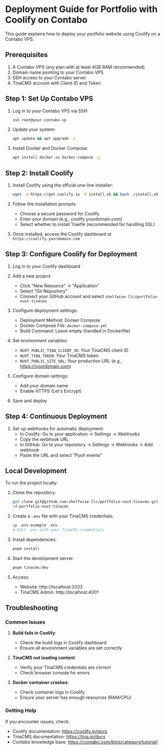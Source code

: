 # Deployment Guide for Portfolio with Coolify on Contabo

This guide explains how to deploy your portfolio website using Coolify on a Contabo VPS.

## Prerequisites

1. A Contabo VPS (any plan with at least 4GB RAM recommended)
2. Domain name pointing to your Contabo VPS
3. SSH access to your Contabo server
4. TinaCMS account with Client ID and Token

## Step 1: Set Up Contabo VPS

1. Log in to your Contabo VPS via SSH:
   ```bash
   ssh root@your-contabo-ip
   ```

2. Update your system:
   ```bash
   apt update && apt upgrade -y
   ```

3. Install Docker and Docker Compose:
   ```bash
   apt install docker.io docker-compose -y
   ```

## Step 2: Install Coolify

1. Install Coolify using the official one-line installer:
   ```bash
   wget -q https://get.coolify.io -O install.sh && bash ./install.sh
   ```

2. Follow the installation prompts:
   - Choose a secure password for Coolify
   - Enter your domain (e.g., coolify.yourdomain.com)
   - Select whether to install Traefik (recommended for handling SSL)

3. Once installed, access the Coolify dashboard at `https://coolify.yourdomain.com`

## Step 3: Configure Coolify for Deployment

1. Log in to your Coolify dashboard
2. Add a new project:
   - Click "New Resource" → "Application"
   - Select "Git Repository"
   - Connect your GitHub account and select `shelfwise-llc/portfolio-nuxt-tinacms`

3. Configure deployment settings:
   - Deployment Method: Docker Compose
   - Docker Compose File: `docker-compose.yml`
   - Build Command: Leave empty (handled in Dockerfile)

4. Set environment variables:
   - `NUXT_PUBLIC_TINA_CLIENT_ID`: Your TinaCMS client ID
   - `NUXT_TINA_TOKEN`: Your TinaCMS token
   - `NUXT_PUBLIC_SITE_URL`: Your production URL (e.g., https://yourdomain.com)

5. Configure domain settings:
   - Add your domain name
   - Enable HTTPS (Let's Encrypt)

6. Save and deploy

## Step 4: Continuous Deployment

1. Set up webhooks for automatic deployment:
   - In Coolify: Go to your application → Settings → Webhooks
   - Copy the webhook URL
   - In GitHub: Go to your repository → Settings → Webhooks → Add webhook
   - Paste the URL and select "Push events"

## Local Development

To run the project locally:

1. Clone the repository:
   ```bash
   git clone git@github.com:shelfwise-llc/portfolio-nuxt-tinacms.git
   cd portfolio-nuxt-tinacms
   ```

2. Create a `.env` file with your TinaCMS credentials:
   ```bash
   cp .env.example .env
   # Edit .env with your TinaCMS credentials
   ```

3. Install dependencies:
   ```bash
   pnpm install
   ```

4. Start the development server:
   ```bash
   pnpm tinacms:dev
   ```

5. Access:
   - Website: http://localhost:3333
   - TinaCMS Admin: http://localhost:4001

## Troubleshooting

### Common Issues

1. **Build fails in Coolify**:
   - Check the build logs in Coolify dashboard
   - Ensure all environment variables are set correctly

2. **TinaCMS not loading content**:
   - Verify your TinaCMS credentials are correct
   - Check browser console for errors

3. **Docker container crashes**:
   - Check container logs in Coolify
   - Ensure your server has enough resources (RAM/CPU)

### Getting Help

If you encounter issues, check:
- Coolify documentation: https://coolify.io/docs
- TinaCMS documentation: https://tina.io/docs
- Contabo knowledge base: https://contabo.com/blog/category/tutorial/
